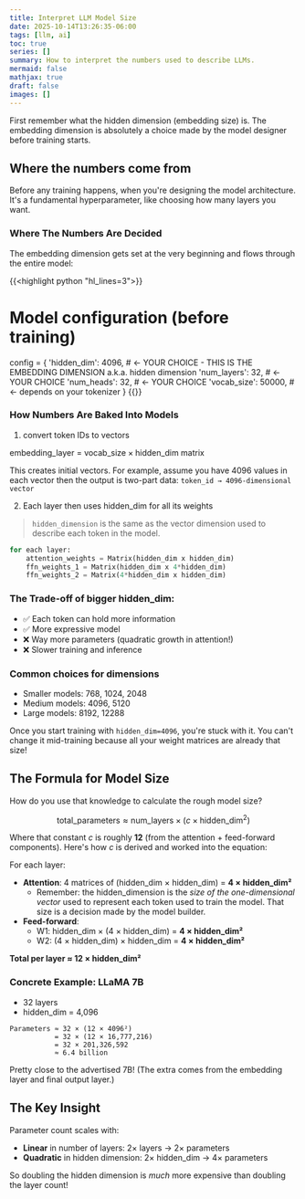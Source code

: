 ```yaml
---
title: Interpret LLM Model Size
date: 2025-10-14T13:26:35-06:00
tags: [llm, ai]
toc: true
series: []
summary: How to interpret the numbers used to describe LLMs.
mermaid: false
mathjax: true
draft: false
images: []
---
```


First remember what the hidden dimension (embedding size) is. The embedding dimension is absolutely a choice made by the model designer before training starts.

## Where the numbers come from

Before any training happens, when you're designing the model architecture. It's a fundamental hyperparameter, like choosing how many layers you want.

### Where The Numbers Are Decided

The embedding dimension gets set at the very beginning and flows through the entire model:

{{<highlight python "hl_lines=3">}}
# Model configuration (before training)
config = {
    'hidden_dim': 4096,        # ← YOUR CHOICE - THIS IS THE EMBEDDING DIMENSION a.k.a. hidden dimension
    'num_layers': 32,          # ← YOUR CHOICE
    'num_heads': 32,           # ← YOUR CHOICE
    'vocab_size': 50000,       # ← depends on your tokenizer
}
{{</highlight>}}

### How Numbers Are Baked Into Models

1. convert token IDs to vectors

embedding_layer = $\text{vocab\_size} \times \text{hidden\_dim}$ matrix

  This creates initial vectors. For example, assume you have 4096 values in each vector then the output is two-part data: `token_id → 4096-dimensional vector`

2. Each layer then uses hidden_dim for all its weights

> `hidden_dimension` is the same as the vector dimension used to describe each token in the model.

  ```python
  for each layer:
      attention_weights = Matrix(hidden_dim x hidden_dim)
      ffn_weights_1 = Matrix(hidden_dim x 4*hidden_dim)
      ffn_weights_2 = Matrix(4*hidden_dim x hidden_dim)
  ```

### The Trade-off of bigger hidden_dim:

* ✅ Each token can hold more information
* ✅ More expressive model
* ❌ Way more parameters (quadratic growth in attention!)
* ❌ Slower training and inference

### Common choices for dimensions

* Smaller models: 768, 1024, 2048
* Medium models: 4096, 5120
* Large models: 8192, 12288

Once you start training with `hidden_dim=4096`, you're stuck with it.
You can't change it mid-training because all your weight matrices are already that size!

## The Formula for Model Size

How do you use that knowledge to calculate the rough model size?

$$
\text{total\_parameters} \approx \text{num\_layers} \times (c \times \text{hidden\_dim}^2)
$$

Where that constant $c$ is roughly **12** (from the attention + feed-forward components).
Here's how $c$ is derived and worked into the equation:

For each layer:
- **Attention**: 4 matrices of (hidden_dim × hidden_dim) = **4 × hidden_dim²**
  - Remember: the hidden_dimension is the *size of the one-dimensional vector* used to represent each token used to train the model. That size is a decision made by the model builder.
- **Feed-forward**:
  - W1: hidden_dim × (4 × hidden_dim) = **4 × hidden_dim²**
  - W2: (4 × hidden_dim) × hidden_dim = **4 × hidden_dim²**

**Total per layer ≈ 12 × hidden_dim²**

### Concrete Example: LLaMA 7B

- 32 layers
- hidden_dim = 4,096

```
Parameters ≈ 32 × (12 × 4096²)
           = 32 × (12 × 16,777,216)
           = 32 × 201,326,592
           ≈ 6.4 billion
```

Pretty close to the advertised 7B! (The extra comes from the embedding layer and final output layer.)

## The Key Insight

Parameter count scales with:
- **Linear** in number of layers: 2× layers → 2× parameters
- **Quadratic** in hidden dimension: 2× hidden_dim → 4× parameters

So doubling the hidden dimension is *much* more expensive than doubling the layer count!
